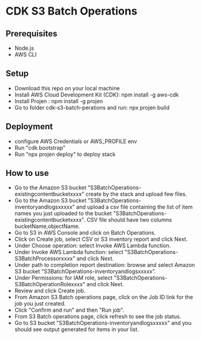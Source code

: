# CDK S3 Batch Operations

## Prerequisites
- Node.js
- AWS CLI

## Setup
- Download this repo on your local machine
- Install AWS Cloud Development Kit (CDK): npm install -g aws-cdk
- Install Projen : npm install -g projen
- Go to folder cdk-s3-batch-perations and run: npx projen build

## Deployment
- configure AWS Credentials or AWS_PROFILE env
- Run "cdk bootstrap"
- Run "npx projen deploy" to deploy stack

## How to use
- Go to the Amazon S3 bucket "S3BatchOperations-existingcontentbucketxxxx" create by the stack and upload few files.
- Go to the Amazon S3 bucket "S3BatchOperations-inventoryandlogsxxxxx" and upload a csv file containing the list of item names you just uploaded to the bucket "S3BatchOperations-existingcontentbucketxxxx". CSV file should have two columns bucketName,objectName. 
- Go to S3 in AWS Console and click on Batch Operations.
- Click on Create job, select CSV or S3 inventory report and click Next.
- Under Choose operation: select Invoke AWS Lambda function.
- Under Invoke AWS Lambda function: select "S3BatchOperations-S3BatchProcessorxxxx" and click Next.
- Under path to completion report destination: browse and select Amazon S3 bucket "S3BatchOperations-inventoryandlogsxxxxx".
- Under Permissions: for IAM role, select "S3BatchOperations-S3BatchOperationRolexxxx" and click Next.
- Review and click Create job.
- From Amazon S3 Batch operations page, click on the Job ID link for the job you just created.
- Click "Confirm and run" and then "Run job".
- From S3 Batch operations page, click refresh to see the job status.
- Go to S3 bucket "S3BatchOperations-inventoryandlogsxxxxx" and you should see output generated for items in your list.

